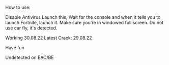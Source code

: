 How to use:

Disable Antivirus
Launch this, Wait for the console and when it tells you to launch Fortnite, launch it.
Make sure you're in windowed full screen.
Do not use car fly, it's detected.

Working 30.08.22
Latest Crack: 29.08.22

Have fun

Undetected on EAC/BE
